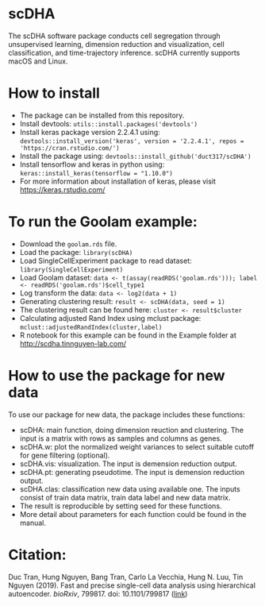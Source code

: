 # scDHA
The scDHA software package conducts cell segregation through unsupervised learning, dimension reduction and visualization, cell classification, and time-trajectory inference. scDHA currently supports macOS and Linux.
# How to install
- The package can be installed from this repository.
- Install devtools: `utils::install.packages('devtools')`
- Install keras package version 2.2.4.1 using: `devtools::install_version('keras', version = '2.2.4.1', repos = 'https://cran.rstudio.com/')`
- Install the package using: `devtools::install_github('duct317/scDHA')`
- Install tensorflow and keras in python using: `keras::install_keras(tensorflow = "1.10.0")`
- For more information about installation of keras, please visit https://keras.rstudio.com/

# To run the Goolam example:
- Download the `goolam.rds` file.
- Load the package: `library(scDHA)`
- Load SingleCellExperiment package to read dataset: `library(SingleCellExperiment)`
- Load Goolam dataset: `data <- t(assay(readRDS('goolam.rds'))); label <- readRDS('goolam.rds')$cell_type1`
- Log transform the data: `data <- log2(data + 1)`
- Generating clustering result: `result <- scDHA(data, seed = 1)`
- The clustering result can be found here: `cluster <- result$cluster`
- Calculating adjusted Rand Index using mclust package: `mclust::adjustedRandIndex(cluster,label)`
- R notebook for this example can be found in the Example folder at http://scdha.tinnguyen-lab.com/

# How to use the package for new data 
To use our package for new data, the package includes these functions:
- scDHA: main function, doing dimension reuction and clustering. The input is a matrix with rows as samples and columns as genes.
- scDHA.w: plot the normalized weight variances to select suitable cutoff for gene filtering (optional).
- scDHA.vis: visualization. The input is demension reduction output.
- scDHA.pt: generating pseudotime. The input is demension reduction output.
- scDHA.clas: classification new data using available one. The inputs consist of train data matrix, train data label and new data matrix. 
- The result is reproducible by setting seed for these functions.
- More detail about parameters for each function could be found in the manual.

# Citation:
Duc Tran, Hung Nguyen, Bang Tran, Carlo La Vecchia, Hung N. Luu, Tin Nguyen (2019). Fast and precise single-cell data analysis using hierarchical autoencoder. <i>bioRxiv</i>, 799817. doi: 10.1101/799817 ([link](https://www.biorxiv.org/content/10.1101/799817v2)) 
